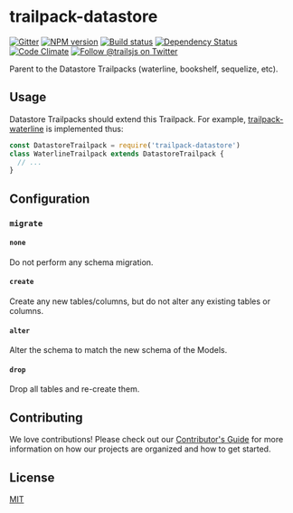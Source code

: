 # trailpack-datastore

[![Gitter][gitter-image]][gitter-url]
[![NPM version][npm-image]][npm-url]
[![Build status][ci-image]][ci-url]
[![Dependency Status][daviddm-image]][daviddm-url]
[![Code Climate][codeclimate-image]][codeclimate-url]
[![Follow @trailsjs on Twitter][twitter-image]][twitter-url]

Parent to the Datastore Trailpacks (waterline, bookshelf, sequelize, etc).

## Usage
Datastore Trailpacks should extend this Trailpack. For example, [trailpack-waterline](https://github.com/trailsjs/trailpack-waterline)
is implemented thus:

```js
const DatastoreTrailpack = require('trailpack-datastore')
class WaterlineTrailpack extends DatastoreTrailpack {
  // ...
}
```

## Configuration

### `migrate`

#### `none`
Do not perform any schema migration.

#### `create`
Create any new tables/columns, but do not alter any existing tables or columns.

#### `alter`
Alter the schema to match the new schema of the Models.

#### `drop`
Drop all tables and re-create them.

## Contributing
We love contributions! Please check out our [Contributor's Guide](https://github.com/trailsjs/trails/blob/master/CONTRIBUTING.md) for more
information on how our projects are organized and how to get started.

## License
[MIT](https://github.com/trailsjs/trailpack-datastore/blob/master/LICENSE)

[npm-image]: https://img.shields.io/npm/v/trailpack-datastore.svg?style=flat-square
[npm-url]: https://npmjs.org/package/trailpack-datastore
[ci-image]: https://img.shields.io/travis/trailsjs/trailpack-datastore/master.svg?style=flat-square
[ci-url]: https://travis-ci.org/trailsjs/trailpack-datastore
[daviddm-image]: http://img.shields.io/david/trailsjs/trailpack-datastore.svg?style=flat-square
[daviddm-url]: https://david-dm.org/trailsjs/trailpack-datastore
[codeclimate-image]: https://img.shields.io/codeclimate/github/trailsjs/trailpack-datastore.svg?style=flat-square
[codeclimate-url]: https://codeclimate.com/github/trailsjs/trailpack-datastore
[gitter-image]: http://img.shields.io/badge/+%20GITTER-JOIN%20CHAT%20%E2%86%92-1DCE73.svg?style=flat-square
[gitter-url]: https://gitter.im/trailsjs/trails
[twitter-image]: https://img.shields.io/twitter/follow/trailsjs.svg?style=social
[twitter-url]: https://twitter.com/trailsjs

